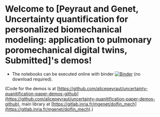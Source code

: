 # Welcome to [Peyraut and Genet, Uncertainty quantification for personalized biomechanical modeling: application to pulmonary poromechanical digital twins, Submitted]'s demos!

* The notebooks can be executed online with binder [![Binder](https://mybinder.org/badge_logo.svg)](https://mybinder.org/v2/gh/alicepeyraut/uncertainty-quantification-paper-demos-github/main?urlpath=lab/tree/./demos/) (no download required).

(Code for the demos is at [https://github.com/alicepeyraut/uncertainty-quanitification-paper-demos-github](https://github.com/alicepeyraut/uncertainty-quanitification-paper-demos-github), main library at [https://gitlab.inria.fr/mgenet/dolfin_mech](https://gitlab.inria.fr/mgenet/dolfin_mech).)
